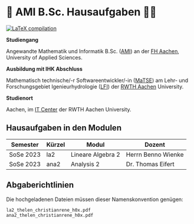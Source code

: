 # :blue_book: AMI B.Sc. Hausaufgaben :student:

[![LaTeX compilation](https://github.com/cortex359/matse-aachen.ss23/actions/workflows/latexmk-vorlage.yml/badge.svg?branch=master)](https://github.com/cortex359/matse-aachen.ss23/actions/workflows/latexmk-vorlage.yml)


**Studiengang**

Angewandte Mathematik und Informatik B.Sc. ([AMI](https://www.fh-aachen.de/studium/angewandte-mathematik-und-informatik-bsc)) an der [FH Aachen](https://www.fh-aachen.de/), University of Applied Sciences.

**Ausbildung mit IHK Abschluss**

Mathematisch technische/-r Softwareentwickler/-in ([MaTSE](https://www.matse-ausbildung.de/startseite.html)) am Lehr- und Forschungsgebiet Igenieurhydrologie ([LFI](https://lfi.rwth-aachen.de/)) der [RWTH Aachen](https://www.rwth-aachen.de/) University.

**Studienort**

Aachen, im [IT Center](https://www.itc.rwth-aachen.de/cms/IT-Center/Lehre-Ausbildung/~letj/MATSE-Ausbildung) der RWTH Aachen University.


## Hausaufgaben in den Modulen

| Semester  | Kürzel | Modul             | Dozent             |
| --------- | ------ | ----------------- | ------------------ |
| SoSe 2023 | la2    | Lineare Algebra 2 | Herrn Benno Wienke |
| SoSe 2023 | ana2   | Analysis 2        | Dr. Thomas Eifert  |

## Abgaberichtlinien

Die hochgeladenen Dateien müssen dieser Namenskonvention genügen:

    la2_thelen_christianrene_h0x.pdf
    ana2_thelen_christianrene_h0x.pdf
